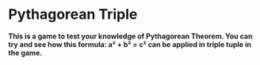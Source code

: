 # Pythagorean Triple
**This is a game to test your knowledge of Pythagorean Theorem. 
You can try and see how this formula: a² + b² = c² 
can be applied in triple tuple in the game.**

